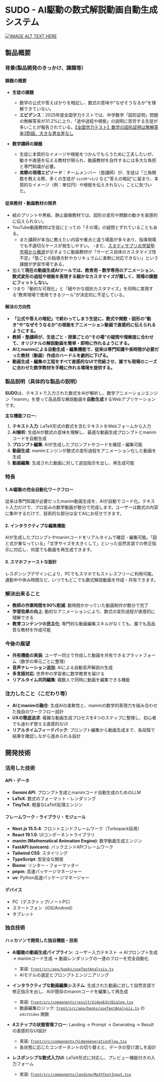 # SUDO - AI駆動の数式解説動画自動生成システム

[![IMAGE ALT TEXT HERE](https://jphacks.com/wp-content/uploads/2025/05/JPHACKS2025_ogp.jpg)](https://www.youtube.com/watch?v=lA9EluZugD8)

## 製品概要

### 背景(製品開発のきっかけ、課題等）

#### 課題の概要

- **生徒の課題**
  - 数学の公式や答えばかりを暗記し、数式の意味や“なぜそうなるか”を理解できていない。
  - **エビデンス**：2025年度全国学力テストでは、中学数学「図形証明」問題の無解答率が31.2%に上り、「途中過程や根拠」の説明に苦労する生徒が多いことが報告されている。[【全国学力テスト】数学の図形証明は無解答率3割超、大きな男女差なし](https://reseed.resemom.jp/article/2025/07/31/11410.html)


- **数学講師の課題**
  - 生徒に本質的なイメージや根拠をつかんでもらうために工夫したいが、動きや直感を伝える教材が限られ、動画教材を自作するには多大な負担と専門知識が必要。
  - **実際の現場エピソード**：チームメンバー（塾講師）が、生徒は「三角関数を教える際、多くの生徒が `sin30°=1/2` など“答えの暗記”に留まり、本質的なイメージ（例：単位円）や根拠を伝えきれない」ことに気づいた。

#### 従来教材・動画教材の限界

- 紙のプリントや黒板、静止画像教材では、図形の変形や関数の動きを直感的に伝えられない。
- YouTube動画教材は生徒にとっての「その場」の疑問とずれていることもある。
  - また講師が本当に教えたい内容や重点と違う場面が多々あり、指導現場でも不適切なケースが発生しやすい。
-また、[スタディサプリの学習塾市場から撤退](https://www.shijyukukai.jp/2025/09/28730)が示すように動画教材が「サービス自体のカスタマイズ性不足」「塾ごとの指導方針やカリキュラムに柔軟に対応できない」という課題が学習市場である。
- 加えて**現在の動画生成AIツールでは、教育用・数学専用のアニメーション、数式変形の過程や根拠を表現する細かなカスタマイズが難しく、現場の課題にフィットしない。**
- つまり「動的な可視化」と「細やかな個別カスタマイズ」を同時に実現する“教育現場で使用できるツール”が決定的に不足している。

#### 解決の方向性

- **「公式や答えの暗記」で終わってしまう生徒に、数式や関数・図形の“動き”や“なぜそうなるか”の根拠をアニメーション動画で直感的に伝えられるようにする。**
- **教師・塾講師が、生徒ごと・授業ごとの“その場”の疑問や理解度に合わせて、オリジナルの解説動画を簡単・即時に作れるようにする。**
- **AIとmanimによる自動生成・編集機能で、従来は専門知識や長時間が必要だった教材（動画）作成のハードルを劇的に下げる。**
- **動画生成・編集の工程をすべて直感的なUIで完結させ、誰でも現場のニーズに合わせた数学教材を手軽に作れる環境を提供する。**


### 製品説明（具体的な製品の説明）

**SUDO**は、テキストで入力された数式をAIが解析し、数学アニメーションエンジン「manim」を使って高品質な解説動画を**自動生成**するWebアプリケーションです。

**主な機能フロー:**
1. **テキスト入力**: LaTeX形式の数式を含むテキストをWebフォームから入力
2. **AI解析**: 生成AIが数式の意味を理解し、最適な動画生成プロンプトとmanimコードを自動生成
3. **プロンプト編集**: AIが生成したプロンプトやコードを確認・編集可能
4. **動画生成**: manimエンジンが数式の変形過程をアニメーション化した動画を生成
5. **動画編集**: 生成された動画に対して追加指示を出し、再生成可能

### 特長

#### 1. AI駆動の完全自動化ワークフロー
従来は専門知識が必要だったmanim動画生成を、AIが自動でコード化。テキスト入力だけで、プロ並みの数学動画が数分で完成します。ユーザーは数式の内容に集中するだけで、技術的な部分は全てAIにお任せできます。

#### 2. インタラクティブな編集機能
AIが生成したプロンプトやmanimコードをリアルタイムで確認・編集可能。「図と式が重なっている」「文字サイズを大きくして」といった自然言語での修正指示に対応し、何度でも動画を再生成できます。

#### 3. スマホファーストな設計
レスポンシブデザインにより、PCでもスマホでもストレスフリーに利用可能。通勤中や休み時間など、いつでもどこでも数式解説動画を作成・共有できます。

### 解決出来ること

- **教師の作業時間を90%削減**: 数時間かかっていた動画制作が数分で完了
- **学習効果の向上**: 動的なアニメーションにより、数式の変形過程が直感的に理解できる
- **教育コンテンツの民主化**: 専門的な動画編集スキルがなくても、誰でも高品質な教材を作成可能

### 今後の展望

- **共有機能の実装**: ユーザー同士で作成した動画を共有できるプラットフォーム（数学の単元ごとに整理）
- **音声ナレーション追加**: AIによる自動音声解説の生成
- **多言語対応**: 世界中の学習者に数学教育を届ける
- **リアルタイム共同編集**: 複数人で同時に動画を編集できる機能

### 注力したこと（こだわり等）

* **AIとmanimの融合**: 生成AIの柔軟性と、manimの数学的表現力を組み合わせた独自のワークフロー設計
* **UXの徹底追求**: 複雑な動画生成プロセスを4つのステップに整理し、初心者でも迷わず使える直感的なUI
* **リアルタイムフィードバック**: プロンプト編集から動画生成まで、各段階で結果を確認しながら進められる設計

## 開発技術

### 活用した技術

#### API・データ
* **Gemini API**: プロンプト生成とmanimコード自動生成のためのLLM
* **LaTeX**: 数式のフォーマット・レンダリング
* **TinyTeX**: 軽量なLaTeX処理エンジン

#### フレームワーク・ライブラリ・モジュール
* **Next.js 15.5.4**: フロントエンドフレームワーク（Turbopack採用）
* **React 19.1.0**: UIコンポーネントライブラリ
* **manim (Mathematical Animation Engine)**: 数学動画生成エンジン
* **FastAPI (uvicorn)**: バックエンドAPIフレームワーク
* **Tailwind CSS**: スタイリング
* **TypeScript**: 型安全な開発
* **Biome**: リンター・フォーマッター
* **pnpm**: 高速パッケージマネージャー
* **uv**: Python高速パッケージマネージャー

#### デバイス
* PC（デスクトップ/ノートPC）
* スマートフォン（iOS/Android）
* タブレット

### 独自技術

#### ハッカソンで開発した独自機能・技術

* **AI駆動の動画生成パイプライン**: ユーザー入力テキスト → AIプロンプト生成 → manimコード生成 → 動画レンダリングの一連のフローを完全自動化
  * 実装: [`front/src/app/hooks/useTextAnalysis.ts`](front/src/app/hooks/useTextAnalysis.ts)
  * AIモデルの選定とプロンプトエンジニアリング
  
* **インタラクティブな動画編集システム**: 生成された動画に対して自然言語で修正指示を出し、AIが既存のmanimコードを編集して再生成
  * 実装: [`front/src/components/result/VideoEditDialog.tsx`](front/src/components/result/VideoEditDialog.tsx)
  * 動画編集ロジック: [`front/src/app/hooks/useTextAnalysis.ts`](front/src/app/hooks/useTextAnalysis.ts) の `editVideo` 関数

* **4ステップの状態管理フロー**: Landing → Prompt → Generating → Result の直感的なUI設計
  * 実装: [`front/src/components/VideoGenerationFlow.tsx`](front/src/components/VideoGenerationFlow.tsx)
  * 各状態に応じたコンポーネントの切り替えと、データの受け渡しを設計

* **レスポンシブな数式入力UI**: LaTeX形式に対応し、プレビュー機能付きの入力フォーム
  * 実装: [`front/src/components/landing/MathTextInput.tsx`](front/src/components/landing/MathTextInput.tsx)
